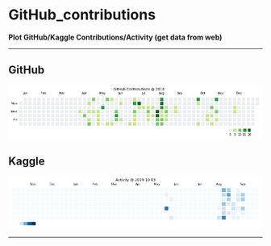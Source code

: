 # GitHub_contributions

**Plot GitHub/Kaggle Contributions/Activity (get data from web)**

---

## GitHub

![](./GitHub_Contributions.png)

## Kaggle

![](./Kaggle_Activity.png)

---
